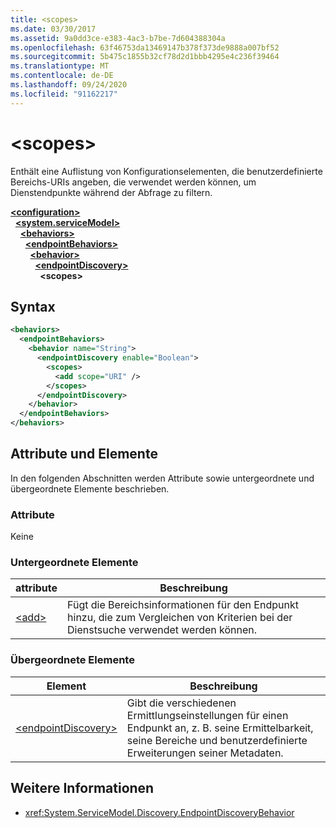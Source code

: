 ```yaml
---
title: <scopes>
ms.date: 03/30/2017
ms.assetid: 9a0dd3ce-e383-4ac3-b7be-7d604388304a
ms.openlocfilehash: 63f46753da13469147b378f373de9888a007bf52
ms.sourcegitcommit: 5b475c1855b32cf78d2d1bbb4295e4c236f39464
ms.translationtype: MT
ms.contentlocale: de-DE
ms.lasthandoff: 09/24/2020
ms.locfileid: "91162217"
---
```

# \<scopes>

Enthält eine Auflistung von Konfigurationselementen, die benutzerdefinierte Bereichs-URIs angeben, die verwendet werden können, um Dienstendpunkte während der Abfrage zu filtern.  
  
[**\<configuration>**](../configuration-element.md)\
&nbsp;&nbsp;[**\<system.serviceModel>**](system-servicemodel.md)\
&nbsp;&nbsp;&nbsp;&nbsp;[**\<behaviors>**](behaviors.md)\
&nbsp;&nbsp;&nbsp;&nbsp;&nbsp;&nbsp;[**\<endpointBehaviors>**](endpointbehaviors.md)\
&nbsp;&nbsp;&nbsp;&nbsp;&nbsp;&nbsp;&nbsp;&nbsp;[**\<behavior>**](behavior-of-endpointbehaviors.md)\
&nbsp;&nbsp;&nbsp;&nbsp;&nbsp;&nbsp;&nbsp;&nbsp;&nbsp;&nbsp;[**\<endpointDiscovery>**](endpointdiscovery.md)\
&nbsp;&nbsp;&nbsp;&nbsp;&nbsp;&nbsp;&nbsp;&nbsp;&nbsp;&nbsp;&nbsp;&nbsp;**\<scopes>**  
  
## <a name="syntax"></a>Syntax  
  
```xml  
<behaviors>
  <endpointBehaviors>
    <behavior name="String">
      <endpointDiscovery enable="Boolean">
        <scopes>
          <add scope="URI" />
        </scopes>
      </endpointDiscovery>
    </behavior>
  </endpointBehaviors>
</behaviors>
```  
  
## <a name="attributes-and-elements"></a>Attribute und Elemente  

 In den folgenden Abschnitten werden Attribute sowie untergeordnete und übergeordnete Elemente beschrieben.  
  
### <a name="attributes"></a>Attribute  

 Keine  
  
### <a name="child-elements"></a>Untergeordnete Elemente  
  
|attribute|Beschreibung|  
|---------------|-----------------|  
|[\<add>](add-of-scopes.md)|Fügt die Bereichsinformationen für den Endpunkt hinzu, die zum Vergleichen von Kriterien bei der Dienstsuche verwendet werden können.|  
  
### <a name="parent-elements"></a>Übergeordnete Elemente  
  
|Element|Beschreibung|  
|-------------|-----------------|  
|[\<endpointDiscovery>](endpointdiscovery.md)|Gibt die verschiedenen Ermittlungseinstellungen für einen Endpunkt an, z. B. seine Ermittelbarkeit, seine Bereiche und benutzerdefinierte Erweiterungen seiner Metadaten.|  
  
## <a name="see-also"></a>Weitere Informationen

- <xref:System.ServiceModel.Discovery.EndpointDiscoveryBehavior>
